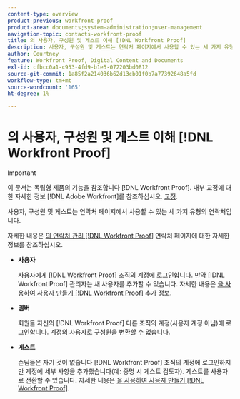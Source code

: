 ```yaml
---
content-type: overview
product-previous: workfront-proof
product-area: documents;system-administration;user-management
navigation-topic: contacts-workfront-proof
title: 의 사용자, 구성원 및 게스트 이해 [!DNL Workfront Proof]
description: 사용자, 구성원 및 게스트는 연락처 페이지에서 사용할 수 있는 세 가지 유형의 연락처입니다.
author: Courtney
feature: Workfront Proof, Digital Content and Documents
exl-id: cfbcc0a1-c953-4fd9-b1e5-072203bd0812
source-git-commit: 1a85f2a214036b62d13cb01f0b7a77392648a5fd
workflow-type: tm+mt
source-wordcount: '165'
ht-degree: 1%

---
```


# 의 사용자, 구성원 및 게스트 이해 [!DNL Workfront Proof]

>[!IMPORTANT]
>
>이 문서는 독립형 제품의 기능을 참조합니다 [!DNL Workfront Proof]. 내부 교정에 대한 자세한 정보 [!DNL Adobe Workfront]를 참조하십시오. [교정](../../../review-and-approve-work/proofing/proofing.md).

사용자, 구성원 및 게스트는 연락처 페이지에서 사용할 수 있는 세 가지 유형의 연락처입니다.

자세한 내용은 [의 연락처 관리 [!DNL Workfront Proof]](../../../workfront-proof/wp-mnguserscontacts/contacts/manage-contacts.md) 연락처 페이지에 대한 자세한 정보를 참조하십시오.

* **사용자**

   사용자에게 [!DNL Workfront Proof] 조직의 계정에 로그인합니다. 만약 [!DNL Workfront Proof] 관리자는 새 사용자를 추가할 수 있습니다. 자세한 내용은 [을 사용하여 사용자 만들기 [!DNL Workfront Proof]](../../../workfront-proof/wp-mnguserscontacts/users/create-users.md) 추가 정보.

* **멤버**

   회원들 자신의 [!DNL Workfront Proof] 다른 조직의 계정(사용자 계정 아님)에 로그인합니다. 계정의 사용자로 구성원을 변환할 수 없습니다.

* **게스트**

   손님들은 자기 것이 없습니다 [!DNL Workfront Proof] 조직의 계정에 로그인하지만 계정에 세부 사항을 추가했습니다(예: 증명 시 게스트 검토자). 게스트를 사용자로 전환할 수 있습니다. 자세한 내용은 [을 사용하여 사용자 만들기 [!DNL Workfront Proof]](../../../workfront-proof/wp-mnguserscontacts/users/create-users.md).
